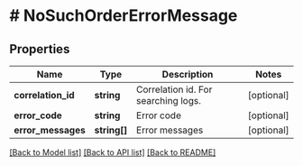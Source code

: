 # # NoSuchOrderErrorMessage

## Properties

Name | Type | Description | Notes
------------ | ------------- | ------------- | -------------
**correlation_id** | **string** | Correlation id. For searching logs. | [optional]
**error_code** | **string** | Error code | [optional]
**error_messages** | **string[]** | Error messages | [optional]

[[Back to Model list]](../../README.md#models) [[Back to API list]](../../README.md#endpoints) [[Back to README]](../../README.md)
